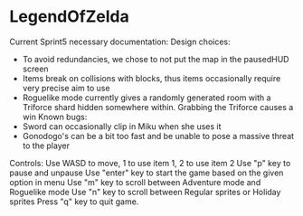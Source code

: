 # LegendOfZelda

Current Sprint5 necessary documentation:
Design choices:
- To avoid redundancies, we chose to not put the map in the pausedHUD screen
- Items break on collisions with blocks, thus items occasionally require very precise aim to use
- Roguelike mode currently gives a randomly generated room with a Triforce shard hidden somewhere within. Grabbing the Triforce causes a win
Known bugs: 
- Sword can occasionally clip in Miku when she uses it
- Gonodogo's can be a bit too fast and be unable to pose a massive threat to the player

Controls:
Use WASD to move, 1 to use item 1, 2 to use item 2
Use "p" key to pause and unpause
Use "enter" key to start the game based on the given option in menu
Use "m" key to scroll between Adventure mode and Roguelike mode
Use "n" key to scroll between Regular sprites or Holiday sprites
Press "q" key to quit game.
